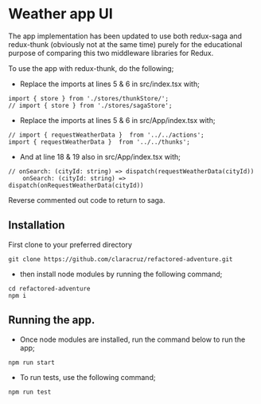 # Weather app UI

The app implementation has been updated to use both redux-saga and redux-thunk 
(obviously not at the same time) purely for the educational purpose of comparing
this two middleware libraries for Redux.

To use the app with redux-thunk, do the following;

* Replace the imports at lines 5 & 6 in src/index.tsx with;
```ecmascript
import { store } from './stores/thunkStore/';
// import { store } from './stores/sagaStore';
```

* Replace the imports at lines 5 & 6 in src/App/index.tsx with;
```ecmascript
// import { requestWeatherData }  from '../../actions';
import { requestWeatherData }  from '../../thunks';
```

* And at line 18 & 19 also in src/App/index.tsx with;
```ecmascript
// onSearch: (cityId: string) => dispatch(requestWeatherData(cityId))
	onSearch: (cityId: string) => dispatch(onRequestWeatherData(cityId))
```

Reverse commented out code to return to saga.


## Installation
First clone to your preferred directory
```shell
git clone https://github.com/claracruz/refactored-adventure.git
```

 * then install node modules by running the following command;
```shell
cd refactored-adventure
npm i
```

## Running the app.
 * Once node modules are installed, run the command below to run the app;
 ```shell
npm run start
```

 * To run tests, use the following command;
 ```shell
npm run test
```
